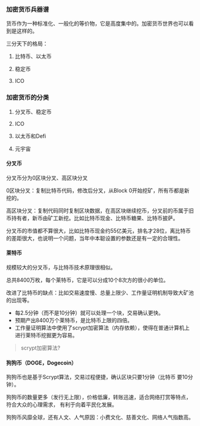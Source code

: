 ### 加密货币兵器谱

货币作为一种标准化、一般化的等价物，它是高度集中的。加密货币世界也可以看到是这样的。

三分天下的格局：

1. 比特币、以太币

2. 稳定币

3. ICO

### 加密货币的分类

1. 分叉币、稳定币

2. ICO

3. 以太币和Defi

4. 元宇宙

#### 分叉币

分叉币分为0区块分叉、高区块分叉

0区块分叉：复制比特币代码，修改后分叉，从Block 0开始挖矿，所有币都是新挖的。

高区块分叉：复制代码同时复制区块数据，在高区块继续挖币，分叉前的币属于旧币持有者，新币由矿工新挖。比如比特币现金、比特币糖果、比特币披萨。

分叉币的市值都不算很大，比如比特币现金约55亿美元，排名才28位，离比特币的差距很大，也说明一个问题，当年中本聪设置的参数还是有一定的合理性。

#### 莱特币

规模较大的分叉币，与比特币技术原理很相似。

总共8400万枚，每个莱特币，它是可以分成10个8次方的很小的单位。

改进了比特币的缺点：比如交易速度慢、总量上限少、工作量证明机制导致大矿池的出现等。

- 每2.5分钟（而不是10分钟）就可以处理一个块，交易确认更快。 
- 预期产出8400万个莱特币，是比特币上限的四倍。 
- 工作量证明算法中使用了scrypt加密算法（内存依赖），使得在普通计算机上进行莱特币挖掘更为容易。

> scrypt加密算法?

#### 狗狗币（DOGE，Dogecoin）

狗狗币也是基于Scrypt算法，交易过程便捷，确认区块只要1分钟（比特币 要10分钟）。

狗狗币的数量更多（发行无上限），价格低廉，转账迅速，适合网络打赏等特点，符合大众的心理需求， 有利于向着平民化发展。

狗狗币风靡全球，还有人文、人气原因：小费文化、慈善文化、网络人气指数高。

